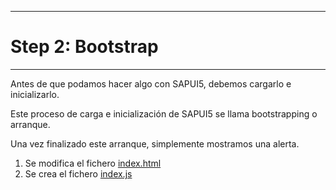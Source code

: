 ******************
# Step 2: Bootstrap
******************

Antes de que podamos hacer algo con SAPUI5, debemos cargarlo e inicializarlo.


Este proceso de carga e inicialización de SAPUI5 se llama bootstrapping o arranque.


Una vez finalizado este arranque, simplemente mostramos una alerta.

1. Se modifica el fichero [index.html](webapp/index.html)
2. Se crea el fichero [index.js](webapp/index.js)